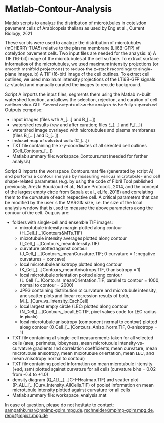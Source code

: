 # Matlab-Contour-Analysis
Matlab scripts to analyze the distribution of microtubules in cotelydon pavement cells of Arabidopsis thaliana as used by Eng et al., Current Biology, 2021

These scripts were used to analyze the distribution of microtubules (mCHERRY-TUA5) relative to the plasma membrane (LIi6B-GFP) of cotelydon pavement cells. Two input files are needed for the analysis:
a) A TIF (16-bit) image of the microtubules at the cell surface. To extract surface information of the microtubules, we used maximum intensity projections (or smooth manifold projections) to reduce the z-stack recordings to single-plane images.
b) A TIF (16-bit) image of the cell outlines. To extract cell outlines, we used maximum intensity projections of the LTi6B-GFP signals (z-stacks) and manually curated the images to recude background.

Script A imports the input files, segments them using the Matlab in-built watershed function, and allows the selection, rejection, and curation of cell outlines via a GUI. Several outputs allow the analysis to be fully supervised. Outputs comprise:
- input images (files with A_[...] and B_[...])
- watershed results (raw and after curation; files E_[...] and F_[...])
- watershed image overlayed with microtubules and plasma membranes (files B_[...] and D_[...])
- indexed map of selected cells (G_[...])
- TXT file containing the x-y-coordinates of all selected cell outlines (Cell_Contours_[...])
- Matlab summary file: workspace_Contours.mat (needed for further analysis)

Script B imports the workspace_Contours.mat file (generated by script A) and performs a contour analysis by measuring various microtubule- and cell shape-related parameters (e.g. by using the code of Fibril Tool published previously; Arezki Boudaoud et al., Nature Protocols, 2014, and the concept of the largest empty circle from Sapala et al., eLife, 2018) and correlating them to the curvature of each respective cell. A critical parameters that can be modified by the user is the MARGIN size, i.e. the size of the local analysis window that is used to measure the above parameters along the contour of the cell. Outputs are:
- folders with single-cell and ensemble TIF images:
    - microtubule intensity margin plotted along contour (H_Cell_[...]Contours&MTs.TIF)
    - microtubule intensity averages plotted along contour (I_Cell_[...]Contours_meanIntensity.TIF)
    - curvature plotted against contour (J_Cell_[...]Contours_meanCurvature.TIF; 0-curvature = 1; negative curvatures = concave)
    - local microtubule anisotropy plotted along contour (K_Cell_[...]Contours_meanAnisotropy.TIF, 0-anisotropy = 1)
    - local microtubule orientation plotted along contour (L_Cell_[...]Contours_meanOrientation.TIF, parallel to contour = 1000, normal to contour = 2000)
    - JPEG containing distribution of curvature and microtubule intensity, and scatter plots and linear regression results of both, M_[...]Curv_vs_Intensity_EachCell)
    - local largest empty circle (LEC) plotted along contour (N_Cell_[...]Contours_localLEC.TIF, pixel values code for LEC radius in pixels)
    - local microtubule anisotropy (component normal to contour) plotted along contour (O_Cell_[...]Contours_Aniso_Norm.TIF, 0-anisotropy = 1)
- TXT file containing all single-cell measurements taken for all selected cells (area, perimeter, lobeyness, mean microtubule intensity-vs-curvature gradients and correlation coefficients, mean curvature, mean microtubule anisotropy, mean microtubule orientation, mean LEC, and mean anisotropy normal to contour)
- TXT file containing pooled information on mean microtubule intensity (+sd, sem) plotted against curvature for all cells (curvature bins = 0.02 from -0.4 to +1.0)
- density diagram (Q_ALL_[...]C-I-Heatmap.TIF) and scatter plot (P_ALL_[...]Curv_Intensity_AllCells.TIF) of pooled information on mean microtubule intensity plotted against curvature for all cells
- Matlab summary file: workspace_Analysis.mat

In case of question, please do not hesitate to contact:
sampathkumar@mpimp-golm.mpg.de, rschneider@mpimp-golm.mpg.de, reng@mpipz.mpg.de
